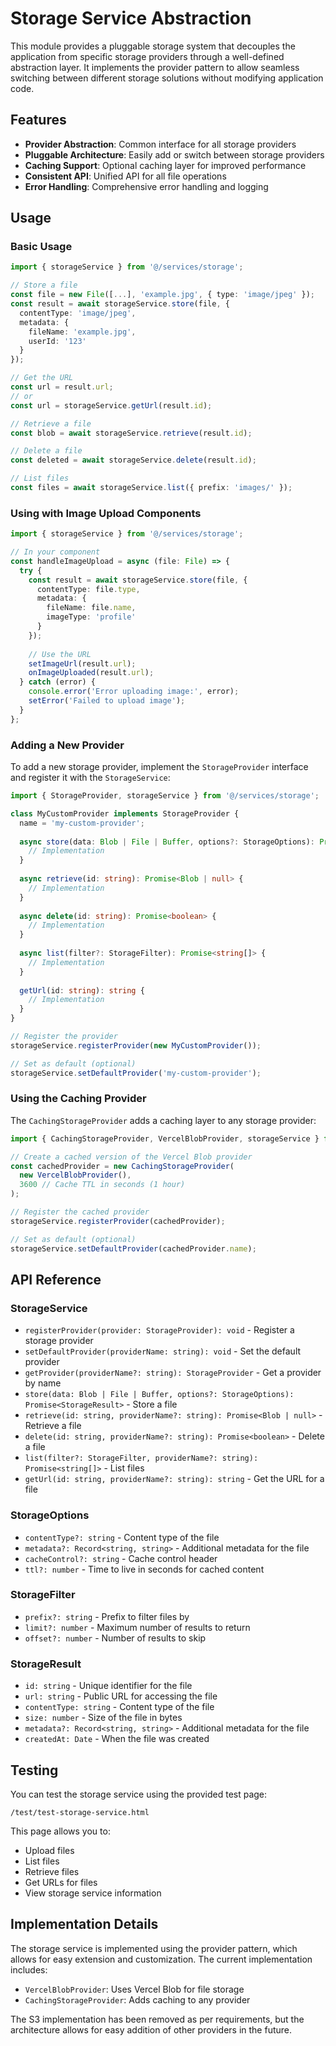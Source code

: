 # Storage Service Abstraction

This module provides a pluggable storage system that decouples the application from specific storage providers through a well-defined abstraction layer. It implements the provider pattern to allow seamless switching between different storage solutions without modifying application code.

## Features

- **Provider Abstraction**: Common interface for all storage providers
- **Pluggable Architecture**: Easily add or switch between storage providers
- **Caching Support**: Optional caching layer for improved performance
- **Consistent API**: Unified API for all file operations
- **Error Handling**: Comprehensive error handling and logging

## Usage

### Basic Usage

```typescript
import { storageService } from '@/services/storage';

// Store a file
const file = new File([...], 'example.jpg', { type: 'image/jpeg' });
const result = await storageService.store(file, {
  contentType: 'image/jpeg',
  metadata: {
    fileName: 'example.jpg',
    userId: '123'
  }
});

// Get the URL
const url = result.url;
// or
const url = storageService.getUrl(result.id);

// Retrieve a file
const blob = await storageService.retrieve(result.id);

// Delete a file
const deleted = await storageService.delete(result.id);

// List files
const files = await storageService.list({ prefix: 'images/' });
```

### Using with Image Upload Components

```typescript
import { storageService } from '@/services/storage';

// In your component
const handleImageUpload = async (file: File) => {
  try {
    const result = await storageService.store(file, {
      contentType: file.type,
      metadata: {
        fileName: file.name,
        imageType: 'profile'
      }
    });
    
    // Use the URL
    setImageUrl(result.url);
    onImageUploaded(result.url);
  } catch (error) {
    console.error('Error uploading image:', error);
    setError('Failed to upload image');
  }
};
```

### Adding a New Provider

To add a new storage provider, implement the `StorageProvider` interface and register it with the `StorageService`:

```typescript
import { StorageProvider, storageService } from '@/services/storage';

class MyCustomProvider implements StorageProvider {
  name = 'my-custom-provider';
  
  async store(data: Blob | File | Buffer, options?: StorageOptions): Promise<StorageResult> {
    // Implementation
  }
  
  async retrieve(id: string): Promise<Blob | null> {
    // Implementation
  }
  
  async delete(id: string): Promise<boolean> {
    // Implementation
  }
  
  async list(filter?: StorageFilter): Promise<string[]> {
    // Implementation
  }
  
  getUrl(id: string): string {
    // Implementation
  }
}

// Register the provider
storageService.registerProvider(new MyCustomProvider());

// Set as default (optional)
storageService.setDefaultProvider('my-custom-provider');
```

### Using the Caching Provider

The `CachingStorageProvider` adds a caching layer to any storage provider:

```typescript
import { CachingStorageProvider, VercelBlobProvider, storageService } from '@/services/storage';

// Create a cached version of the Vercel Blob provider
const cachedProvider = new CachingStorageProvider(
  new VercelBlobProvider(),
  3600 // Cache TTL in seconds (1 hour)
);

// Register the cached provider
storageService.registerProvider(cachedProvider);

// Set as default (optional)
storageService.setDefaultProvider(cachedProvider.name);
```

## API Reference

### StorageService

- `registerProvider(provider: StorageProvider): void` - Register a storage provider
- `setDefaultProvider(providerName: string): void` - Set the default provider
- `getProvider(providerName?: string): StorageProvider` - Get a provider by name
- `store(data: Blob | File | Buffer, options?: StorageOptions): Promise<StorageResult>` - Store a file
- `retrieve(id: string, providerName?: string): Promise<Blob | null>` - Retrieve a file
- `delete(id: string, providerName?: string): Promise<boolean>` - Delete a file
- `list(filter?: StorageFilter, providerName?: string): Promise<string[]>` - List files
- `getUrl(id: string, providerName?: string): string` - Get the URL for a file

### StorageOptions

- `contentType?: string` - Content type of the file
- `metadata?: Record<string, string>` - Additional metadata for the file
- `cacheControl?: string` - Cache control header
- `ttl?: number` - Time to live in seconds for cached content

### StorageFilter

- `prefix?: string` - Prefix to filter files by
- `limit?: number` - Maximum number of results to return
- `offset?: number` - Number of results to skip

### StorageResult

- `id: string` - Unique identifier for the file
- `url: string` - Public URL for accessing the file
- `contentType: string` - Content type of the file
- `size: number` - Size of the file in bytes
- `metadata?: Record<string, string>` - Additional metadata for the file
- `createdAt: Date` - When the file was created

## Testing

You can test the storage service using the provided test page:

```
/test/test-storage-service.html
```

This page allows you to:
- Upload files
- List files
- Retrieve files
- Get URLs for files
- View storage service information

## Implementation Details

The storage service is implemented using the provider pattern, which allows for easy extension and customization. The current implementation includes:

- `VercelBlobProvider`: Uses Vercel Blob for file storage
- `CachingStorageProvider`: Adds caching to any provider

The S3 implementation has been removed as per requirements, but the architecture allows for easy addition of other providers in the future.